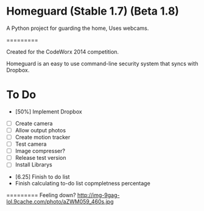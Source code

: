 Homeguard (Stable 1.7) (Beta 1.8)
=========

A Python project for guarding the home, Uses webcams.

=========

  Created for the CodeWorx 2014 competition.

  Homeguard is an easy to use command-line security system that syncs with Dropbox.

To Do
=========

- [50%] Implement Dropbox
- [ ] Create camera
- [ ] Allow output photos
- [ ] Create motion tracker
- [ ] Test camera
- [ ] Image compresser?
- [ ] Release test version
- [ ] Install Librarys
- [6.25] Finish to do list
- Finish calculating to-do list copmpletness percentage

=========
Feeling down?
http://img-9gag-lol.9cache.com/photo/aZWM059_460s.jpg
